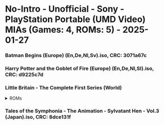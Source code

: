 # No-Intro - Unofficial - Sony - PlayStation Portable (UMD Video) MIAs (Games: 4, ROMs: 5) - 2025-01-27
### Batman Begins (Europe) (En,De,Nl,Sv).iso, CRC: 3071a67c
### Harry Potter and the Goblet of Fire (Europe) (En,De,Nl,Sl).iso, CRC: d9225c7d
### Little Britain - The Complete First Series (World)
<details>
<summary>ROMs</summary>
Little Britain - The Complete First Series (World) (Disc 1).iso, CRC: 62024746

Little Britain - The Complete First Series (World) (Disc 2).iso, CRC: d9b09884

</details>

### Tales of the Symphonia - The Animation - Sylvatant Hen - Vol.3 (Japan).iso, CRC: 8dce131f
